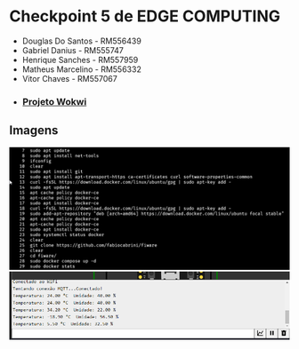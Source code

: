 <h1>Checkpoint 5 de EDGE COMPUTING</h1>
<ul>
  <li>Douglas Do Santos - RM556439</li>
  <li>Gabriel Danius - RM555747</li>
  <li>Henrique Sanches - RM557959</li>
  <li>Matheus Marcelino - RM556332</li>
  <li>Vitor Chaves - RM557067</li>
  <li><h3><a href="https://wokwi.com/projects/410589620697170945">Projeto Wokwi</a></h3></li>
</ul>

<h2>Imagens</h2>
<img src="./docs/vps-config.png">
<img src="./docs/wokwi.png">
